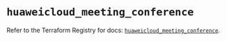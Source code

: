 # `huaweicloud_meeting_conference`

Refer to the Terraform Registry for docs: [`huaweicloud_meeting_conference`](https://registry.terraform.io/providers/huaweicloud/huaweicloud/1.71.1/docs/resources/meeting_conference).
